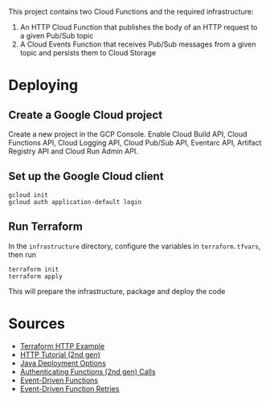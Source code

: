 This project contains two Cloud Functions and the required infrastructure:
1. An HTTP Cloud Function that publishes the body of an HTTP request to a given Pub/Sub topic
2. A Cloud Events Function that receives Pub/Sub messages from a given topic and persists them to Cloud Storage

# Deploying

## Create a Google Cloud project
Create a new project in the GCP Console. Enable Cloud Build API,
Cloud Functions API, Cloud Logging API, Cloud Pub/Sub API, Eventarc API,
Artifact Registry API and Cloud Run Admin API.

## Set up the Google Cloud client
```
gcloud init
gcloud auth application-default login
```

## Run Terraform
In the `infrastructure` directory, configure the variables 
in `terraform.tfvars`, then run
```
terraform init
terraform apply
```
This will prepare the infrastructure, package and deploy the code

# Sources
- [Terraform HTTP Example](https://cloud.google.com/functions/docs/tutorials/terraform)
- [HTTP Tutorial (2nd gen)](https://cloud.google.com/functions/docs/tutorials/http)
- [Java Deployment Options](https://cloud.google.com/functions/docs/concepts/java-deploy)
- [Authenticating Functions (2nd gen) Calls](https://stackoverflow.com/a/75711889)
- [Event-Driven Functions](https://cloud.google.com/functions/docs/writing/write-event-driven-functions)
- [Event-Driven Function Retries](https://cloud.google.com/functions/docs/bestpractices/retries)